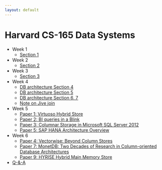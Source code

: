 ```yaml
---
layout: default
---
```


# Harvard CS-165 Data Systems

* Week 1
    - [Section 1](./week1/section_1.md)
* Week 2
    - [Section 2](./week2/section_2.md)
* Week 3
    - [Section 3](./week3/section_3.md)
* Week 4
    - [DB architecture Section 4](./week4/db-architecture-4.md)
    - [DB architecture Section 5](./week4/db-architecture-5.md)
    - [DB architecture Section 6, 7](./week4/db-architecture-6-7.md)
    - [Note on Jive join](./week4/jive-join.md)
* Week 5
    - [Paper 1: Virtuoso Hybrid Store](./week5/1-virtuoso-hybrid-store)
    - [Paper 2: BI queries in a Blink](./week5/2-bi-queries-in-a-blink.md)
    - [Paper 3: Columnar Storage in Microsoft SQL Server 2012](./week5/3_columnar_storage_in_sql_server_12.md)
    - [Paper 5: SAP HANA Architecture Overview](./week5/5-sap-hana.md)
* Week 6
    - [Paper 4: Vectorwise: Beyond Column Stores](./week6/4_vectorwise.md)
    - [Paper 7: MonetDB: Two Decades of Research in Column-oriented Database Architectures](./week6/7-monetDB.md)
    - [Paper 9: HYRISE Hybrid Main Memory Store](./week6/9_hyrise_hybrid_storage.md)
* [Q-&-A](./qa.md)

